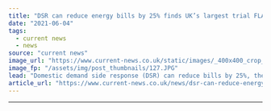 ```yaml
---
title: "DSR can reduce energy bills by 25% finds UK’s largest trial FLATLINE"
date: "2021-06-04"
tags: 
  - current news
  - news
source: "current news"
image_url: "https://www.current-news.co.uk/static/images/_400x400_crop_center-center/Parc-Eirin-FLATLINE-trial-Creidt-SERO.JPG"
image_fp: "/assets/img/post_thumbnails/127.JPG"
lead: "​Domestic demand side response (DSR) can reduce bills by 25%, the UK’s largest trial has found."
article_url: "https://www.current-news.co.uk/news/dsr-can-reduce-energy-bill-by-25-finds-the-uks-largest-trial-flatline?utm_source=rss-feeds&utm_medium=rss&utm_campaign=rss"
---
```


---
